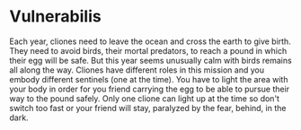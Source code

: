 # Vulnerabilis

Each year, cliones need to leave the ocean and cross the earth to give birth. They need to avoid birds, their mortal predators, to reach a pound in which their egg will be safe. But this year seems unusually calm with birds remains all along the way. Cliones have different roles in this mission and you embody different sentinels (one at the time). You have to light the area with your body in order for you friend carrying the egg to be able to pursue their way to the pound safely. Only one clione can light up at the time so don't switch too fast or your friend will stay, paralyzed by the fear, behind, in the dark.
